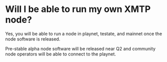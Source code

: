# Will I be able to run my own XMTP node?

Yes, you will be able to run a node in playnet, testate, and mainnet once the node software is released.

Pre-stable alpha node software will be released near Q2 and community node operators will be able to connect to the playnet.